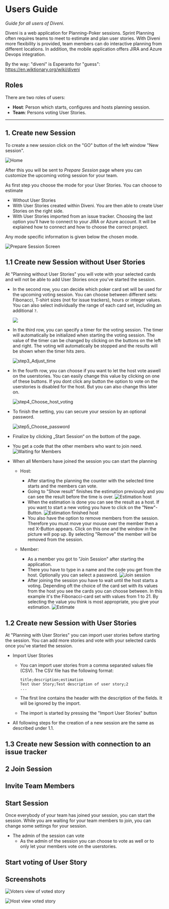 # Users Guide

*Guide for all users of Diveni.*

Diveni is a web application for Planning-Poker sessions. Sprint Planning often requires teams to
meet to estimate and plan user stories. With Diveni more flexibility is provided, team members can
do interactive planning from different locations. In addition, the mobile application offers JIRA
and Azure Devops integration.

By the way: "diveni" is Esperanto for "guess": <https://en.wiktionary.org/wiki/diveni>

## Roles

There are two roles of users:

* **Host**: Person which starts, configures and hosts planning session.
* **Team**: Persons voting User Stories.

---

## 1. Create new Session

To create a new session click on the "GO" button of the left window "New session".

![Home](../img/diveni_home.png) 


After this you will be sent to *Prepare Session* page where you can customize the upcoming voting 
session for your team.

As first step you choose the mode for your User Stories. You can choose to estimate 

* Without User Stories 
* With User Stories created within Diveni. You are then able to create User Stories on the right side.
* With User Stories imported from an issue tracker. Choosing the last option you’ll have to connect to
  your JIRA or Azure account. It will be explained how to connect and how to choose the correct project.

Any mode specific information is given below the chosen mode.

![Prepare Session Screen](../img/prepare_your_session_selection.png)


## 1.1 Create new Session without User Stories

At "Planning without User Stories" you will vote with your selected cards and will not be able to add
User Stories once you've started the session.

- In the second row, you can decide which poker card set will be used for the upcoming voting
  session. You can choose between different sets: Fibonacci, T-shirt sizes (not for issue trackers),
  hours or integer values. You can also select individually the range of each card set, including
  an additional ```?```.

  ![](../img/Select_card_set.png)

- In the third row, you can specify a timer for the voting session. The timer will automatically be
  initialized when starting the voting session. The value of the timer can be changed by clicking on
  the buttons on the left and right. The voting will automatically be stopped and the results will be
  shown when the timer hits zero.

  ![step3_Adjust_time](../img/adjust_time.png)

- In the fourth row, you can choose if you want to let the host vote aswell on the userstories. You can easily
  change this value by clicking on one of these buttons. If you dont click any button the option to vote on the
  userstories is disabled for the host. But you can also change this later on.

  ![step4_Choose_host_voting](../img/host_voting_option_preparePage.png)

- To finish the setting, you can secure your session by an optional password.

  ![step5_Choose_password](../img/Choose_password.png)

- Finalize by clicking „Start Session“ on the bottom of the page.
- You get a code that the other members who want to join need.
  ![Waiting for Members](../img/waiting_for_members.png)
- When all Members have joined the session you can start the planning
  - Host:
    - After starting the planning the counter with the selected time starts and the members can vote. 
    - Going to "Show result" finishes the estimation previously and you can see the result before the time is over.
      ![Estimation host](../img/Estimation_Host.png)
    - When the estimation is done you can see the result as a host. If you want to start a new voting you have to click on the "New"-Button.
      ![Estimation finished host](../img/Estimation_finished_host.png)
    - You also have the option to remove members from the session. Therefore you must move your mouse over the member then a red X-Button appears. Click on this one and the window in the picture will pop up. By selecting "Remove" the member will be removed from the session.
    
  - Member:
    - As a member you got to "Join Session" after starting the application.
    - There you have to type in a name and the code you get from the host. Optionally you can select a password.
      ![Join session](../img/join_session.png)
    - After joining the session you have to wait until the host starts a voting. Depending oft the choice of the card set with its values from the host you see the cards you can choose between. In this example it's the Fibonacci-card set with values from 1 to 21. By selecting the value you think is most appropriate, you give your estimation.
      ![Estimate](../img/Estimate.png)

## 1.2 Create new Session with User Stories

At "Planning with User Stories" you can import user stories before starting the session. You can add more stories and vote with your selected 
cards once you've started the session.

  - Import User Stories
    - You can import user stories from a comma separated values file (CSV). The CSV file has the following format:
  
      ```
      title;description;estimation
      Test User Story;Test description of user story;2
      ...
      ```
    - The first line contains the header with the description of the fields. It will be ignored by the import.
    - The import is started by pressing the "Import User Stories" button
  - All following steps for the creation of a new session are the same as described under 1.1.

## 1.3 Create new Session with connection to an issue tracker

## 2 Join Session

## Invite Team Members

## Start Session

Once everybody of your team has joined your session, you can start the session. While you are waiting for your team members to join, you can change some settings for your session.

  - The admin of the session can vote
    - As the admin of the session you can choose to vote as well or to only let your members vote on the userstories.

## Start voting of User Story


## Screenshots

![Voters view of voted story](../img/userEstimationVoted.png)

![Host view voted story](../img/hostEstimationFinished.png)
